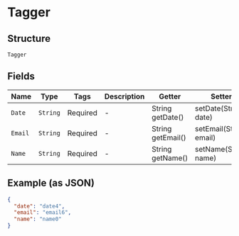 
# Tagger

## Structure

`Tagger`

## Fields

| Name | Type | Tags | Description | Getter | Setter |
|  --- | --- | --- | --- | --- | --- |
| `Date` | `String` | Required | - | String getDate() | setDate(String date) |
| `Email` | `String` | Required | - | String getEmail() | setEmail(String email) |
| `Name` | `String` | Required | - | String getName() | setName(String name) |

## Example (as JSON)

```json
{
  "date": "date4",
  "email": "email6",
  "name": "name0"
}
```

